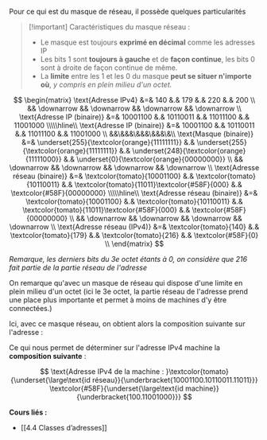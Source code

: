 Pour ce qui est du masque de réseau, il possède quelques particularités 

>[!important] Caractéristiques du masque réseau :
>- Le masque est toujours **exprimé en décimal** comme les adresses IP
>- Les bits $1$ sont **toujours à gauche** et de **façon continue**, les bits $0$ sont à droite de façon continue de même.
>- La **limite** entre les $1$ et les $0$ du masque **peut se situer n'importe où**, *y compris en plein milieu d'un octet.*


$$
\begin{matrix}
\text{Adresse IPv4} &=& 140 &.& 179 &.& 220 &.& 200 \\
 && \downarrow && \downarrow && \downarrow && \downarrow \\
\text{Adresse IP (binaire)} &=& 10001100 &.& 10110011 &.& 11011100 &.& 11001000 \\\\\hline\\
\text{Adresse IP (binaire)} &=& 10001100 &.& 10110011 &.& 11011100 &.& 11001000 \\
&&\&&&\&&&\&&&\&\\
\text{Masque (binaire)} &=& \underset{255}{\textcolor{orange}{11111111}} &.& \underset{255}{\textcolor{orange}{11111111}} &.& \underset{248}{\textcolor{orange}{11111000}} &.& \underset{0}{\textcolor{orange}{00000000}} \\
 && \downarrow && \downarrow && \downarrow && \downarrow \\
\text{Adresse réseau (binaire)} &=& \textcolor{tomato}{10001100} &.& \textcolor{tomato}{10110011} &.& \textcolor{tomato}{11011}\textcolor{#58F}{000} &.& \textcolor{#58F}{00000000} \\\\\hline\\
\text{Adresse réseau (binaire)} &=& \textcolor{tomato}{10001100} &.& \textcolor{tomato}{10110011} &.& \textcolor{tomato}{11011}\textcolor{#58F}{000} &.& \textcolor{#58F}{00000000} \\
&& \downarrow && \downarrow && \downarrow && \downarrow \\
\text{Adresse réseau (IPv4)} &=& \textcolor{tomato}{140} &.& \textcolor{tomato}{179} &.& \textcolor{tomato}{216} &.& \textcolor{#58F}{0} \\
\end{matrix}
$$

*Remarque, les derniers bits du 3e octet étants à 0, on considère que 216 fait partie de la partie réseau de l'adresse*

On remarque qu'avec un masque de réseau qui dispose d'une limite en plein milieu d'un octet (ici le 3e octet, la partie réseau de l'adresse prend une place plus importante et permet à moins de machines d'y être connectées.)

Ici, avec ce masque réseau, on obtient alors la composition suivante sur l'adresse : 

Ce qui nous permet de déterminer sur l'adresse IPv4 machine la **composition suivante** :

$$
\text{Adresse IPv4 de la machine : }\textcolor{tomato}{\underset{\large\text{id réseau}}{\underbracket{10001100.10110011.11011}}}
\textcolor{#58F}{\underset{\large\text{id machine}}{\underbracket{100.11001000}}}
$$



**Cours liés :**
- [[4.4 Classes d’adresses]]